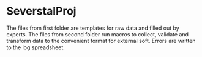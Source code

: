 # SeverstalProj
The files from first folder are templates for raw data and filled out by experts. The files from second folder run macros to collect, validate and transform data to the convenient format for external soft. Errors are written to the log spreadsheet.

